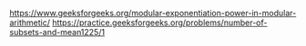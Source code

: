 https://www.geeksforgeeks.org/modular-exponentiation-power-in-modular-arithmetic/
https://practice.geeksforgeeks.org/problems/number-of-subsets-and-mean1225/1
